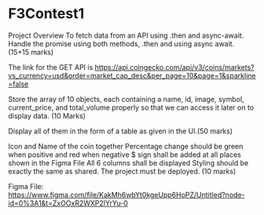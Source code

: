 # F3Contest1
Project Overview
To fetch data from an API using .then and async-await. Handle the promise using both methods, .then and using async await. (15+15 marks)

The link for the GET API is https://api.coingecko.com/api/v3/coins/markets?vs_currency=usd&order=market_cap_desc&per_page=10&page=1&sparkline=false

Store the array of 10 objects, each containing a name, id, image, symbol, current_price, and total_volume properly so that we can access it later on to display data. (10 Marks)

Display all of them in the form of a table as given in the UI.(50 marks)

Icon and Name of the coin together
Percentage change should be green when positive and red when negative
$ sign shall be added at all places shown in the Figma File
All 6 columns shall be displayed
Styling should be exactly the same as shared.
The project must be deployed. (10 marks)

Figma File: https://www.figma.com/file/KakMh6wbYt0kgeUpp6HoPZ/Untitled?node-id=0%3A1&t=ZxOOxR2WXP2lYrYu-0



